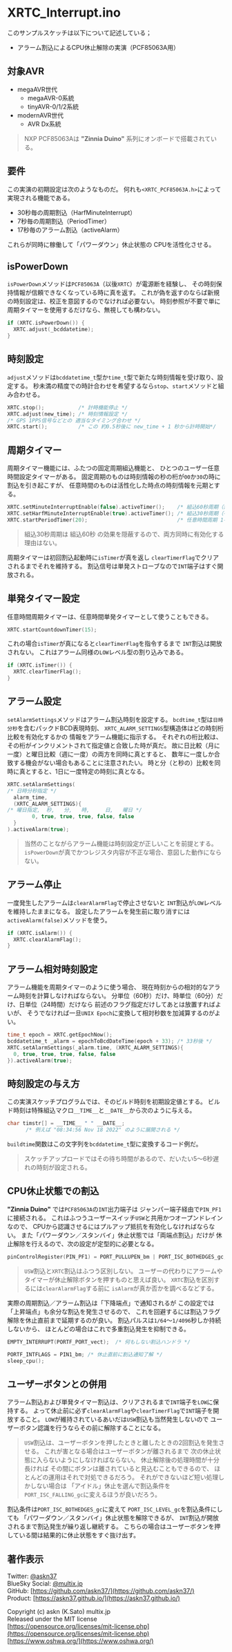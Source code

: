 # XRTC_Interrupt.ino

このサンプルスケッチは以下について記述している；

- アラーム割込によるCPU休止解除の実演（PCF85063A用）

## 対象AVR

- megaAVR世代
  - megaAVR-0系統
  - tinyAVR-0/1/2系統
- modernAVR世代
  - AVR Dx系統

> NXP PCF85063Aは __"Zinnia Duino"__ 系列にオンボードで搭載されている。

## 要件

この実演の初期設定は次のようなものだ。
何れも`<XRTC_PCF85063A.h>`によって実現される機能である。

- 30秒毎の周期割込（HarfMinuteInterrupt）
- 7秒毎の周期割込（PeriodTimer）
- 17秒毎のアラーム割込（activeAlarm）

これらが同時に稼働して「パワーダウン」休止状態の CPUを活性化させる。

## isPowerDown

`isPowerDown`メソッドは`PCF85063A`（以後`XRTC`）が電源断を経験し、
その時刻保持情報が信頼できなくなっている時に真を返す。
これが偽を返すのならば新規の時刻設定は、校正を意図するのでなければ必要ない。
時刻参照が不要で単に周期タイマーを使用するだけなら、無視しても構わない。

```c
if (XRTC.isPowerDown()) {
  XRTC.adjust(_bcddatetime);
}
```

## 時刻設定

`adjust`メソッドは`bcddatetime_t`型か`time_t`型で新たな時刻情報を受け取り、設定する。
秒未満の精度での時計合わせを希望するなら`stop`、`start`メソッドと組み合わせる。

```c
XRTC.stop();           /* 計時機能停止 */
XRTC.adjust(new_time); /* 時刻情報設定 */
/* GPS 1PPS信号などとの 適当なタイミング合わせ */
XRTC.start();          /* この 約0.5秒後に new_time + 1 秒から計時開始*/
```

## 周期タイマー

周期タイマー機能には、ふたつの固定周期組込機能と、
ひとつのユーザー任意時間設定タイマーがある。
固定周期のものは時刻情報の秒の桁が`00`か`30`の時に割込を引き起こすが、
任意時間のものは活性化した時点の時刻情報を元期とする。

```c
XRTC.setMinuteInterruptEnable(false).activeTimer();    /* 組込60秒周期（無効） */
XRTC.setHarfMinuteInterruptEnable(true).activeTimer(); /* 組込30秒周期（有効） */
XRTC.startPeriodTimer(20);                             /* 任意時間周期 1-15300秒 */
```

> 組込30秒周期は 組込60秒 の効果を隠蔽するので、両方同時に有効化する理由はない。

周期タイマーは初回割込起動時に`isTimer`が真を返し
`clearTimerFlag`でクリアされるまでそれを維持する。
割込信号は単発ストローブなので`INT`端子はすぐ開放される。

## 単発タイマー設定

任意時間周期タイマーは、任意時間単発タイマーとして使うこともできる。

```c
XRTC.startCountdownTimer(15);
```

これの場合`isTimer`が真になると`clearTimerFlag`を指令するまで
`INT`割込は開放されない。
これはアラーム同様の`LOW`レベル型の割り込みである。

```c
if (XRTC.isTimer()) {
  XRTC.clearTimerFlag();
}
```

## アラーム設定

`setAlarmSettings`メソッドはアラーム割込時刻を設定する。
`bcdtime_t`型は`日時分秒`を含むパックドBCD表現時刻、
`XRTC_ALARM_SETTINGS`型構造体はどの時刻桁比較を有効化するかの
情報をアラーム機能に指示する。
それぞれの桁比較は、その桁がインクリメントされて指定値と合致した時が真だ。
故に日比較（月に一度）と曜日比較（週に一度）の両方を同時に真とすると、
数年に一度しか合致する機会がない場合もあることに注意されたい。
時と分（と秒の）比較を同時に真とすると、1日に一度特定の時刻に真となる。

```c
XRTC.setAlarmSettings(
/* 日時分秒指定 */
  alarm_time,
  (XRTC_ALARM_SETTINGS){
/* 曜日指定,  秒,   分,   時,     日,   曜日 */
        0, true, true, true, false, false
  }
).activeAlarm(true);
```

> 当然のことながらアラーム機能は時刻設定が正しいことを前提とする。
`isPowerDown`が真でかつレジスタ内容が不正な場合、意図した動作にならない。

## アラーム停止

一度発生したアラームは`clearAlarmFlag`で停止させないと
`INT`割込が`LOW`レベルを維持したままになる。
設定したアラームを発生前に取り消すには`activeAlarm(false)`メソッドを使う。

```c
if (XRTC.isAlarm()) {
  XRTC.clearAlarmFlag();
}
```

## アラーム相対時刻設定

アラーム機能を周期タイマーのように使う場合、
現在時刻からの相対的なアラーム時刻を計算しなければならない。
分単位（60秒）だけ、時単位（60分）だけ、日単位（24時間）だけなら
前述のフラグ指定だけしてあとは放置すればよいが、
そうでなければ一旦`UNIX Epoch`に変換して相対秒数を加減算するのがよい。

```c
time_t epoch = XRTC.getEpochNow();
bcddatetime_t _alarm = epochToBcdDateTime(epoch + 33); /* 33秒後 */
XRTC.setAlarmSettings(_alarm.time, (XRTC_ALARM_SETTINGS){
  0, true, true, true, false, false
}).activeAlarm(true);
```

## 時刻設定の与え方

この実演スケッチプログラムでは、そのビルド時刻を初期設定値とする。
ビルド時刻は特殊組込マクロ`__TIME__`と`__DATE__`から次のように与える。

```c
char timstr[] = __TIME__ " " __DATE__;
      /* 例えば "08:34:56 Nov 18 2022" のように展開される */
```

`buildtime`関数はこの文字列を`bcddatetime_t`型に変換するコード例だ。

> スケッチアップロードではその待ち時間があるので、だいたい5〜6秒遅れの時刻が設定される。

## CPU休止状態での割込

__"Zinnia Duino"__ では`PCF85063A`の`INT`出力端子は
ジャンパー端子経由で`PIN_PF1`に接続される。
これはふつうユーザースイッチ`USW`と共用かつオープンドレインなので、
CPUから認識させるにはプルアップ抵抗を有効化しなければならない。
また「パワーダウン／スタンバイ」休止状態では「両端点割込」だけが
休止解除を行えるので、次の設定が定型的に必要となる。

```c
pinControlRegister(PIN_PF1) = PORT_PULLUPEN_bm | PORT_ISC_BOTHEDGES_gc;
```

> `USW`割込と`XRTC`割込はふつう区別しない。
ユーザーの代わりにアラームやタイマーが休止解除ボタンを押すものと思えば良い。
`XRTC`割込を区別するには`clearAlarmFlag`する前に
`isAlarm`が真か否かを調べるなどする。

実際の周期割込／アラーム割込は「下降端点」で通知されるが
この設定では「上昇端点」も余分な割込を発生させるので、
これを回避するには割込フラグ解除を休止直前まで延期するのが良い。
割込パルスは`1/64`〜`1/4096`秒しか持続しないから、
ほとんどの場合はこれで多重割込発生を抑制できる。

```c
EMPTY_INTERRUPT(PORTF_PORT_vect);  /* 何もしない割込ハンドラ */

PORTF_INTFLAGS = PIN1_bm; /* 休止直前に割込通知了解 */
sleep_cpu();
```

## ユーザーボタンとの併用

アラーム割込および単発タイマー割込は、クリアされるまで`INT`端子を`LOW`に保持する。
よって休止前に必ず`clearAlarmFlag`や`clearTimerFlag`で`INT`端子を開放すること。
`LOW`が維持されているあいだは`USW`割込も当然発生しないので
ユーザーボタン認識を行うならその前に解除することになる。

> `USW`割込は、ユーザーボタンを押したときと離したときの2回割込を発生させる。
これが害となる場合はユーザーボタンが離されるまで
次の休止状態に入らないようにしなければならない。
休止解除後の処理時間が十分長ければ
その間にボタンは離されていると見込むこともできるので、
ほとんどの運用はそれで対処できるだろう。
それができないほど短い処理しかしない場合は
「アイドル」休止を選んで割込条件を`PORT_ISC_FALLING_gc`に変えるほうが良いだろう。

割込条件は`PORT_ISC_BOTHEDGES_gc`に変えて
`PORT_ISC_LEVEL_gc`を割込条件にしても
「パワーダウン／スタンバイ」休止状態を解除できるが、
`INT`割込が開放されるまで割込発生が繰り返し継続する。
こちらの場合はユーザーボタンを押している間は結果的に休止状態をすぐ抜け出す。

## 著作表示

Twitter: [@askn37](https://twitter.com/askn37) \
BlueSky Social: [@multix.jp](https://bsky.app/profile/multix.jp) \
GitHub: [https://github.com/askn37/](https://github.com/askn37/) \
Product: [https://askn37.github.io/](https://askn37.github.io/)

Copyright (c) askn (K.Sato) multix.jp \
Released under the MIT license \
[https://opensource.org/licenses/mit-license.php](https://opensource.org/licenses/mit-license.php) \
[https://www.oshwa.org/](https://www.oshwa.org/)
